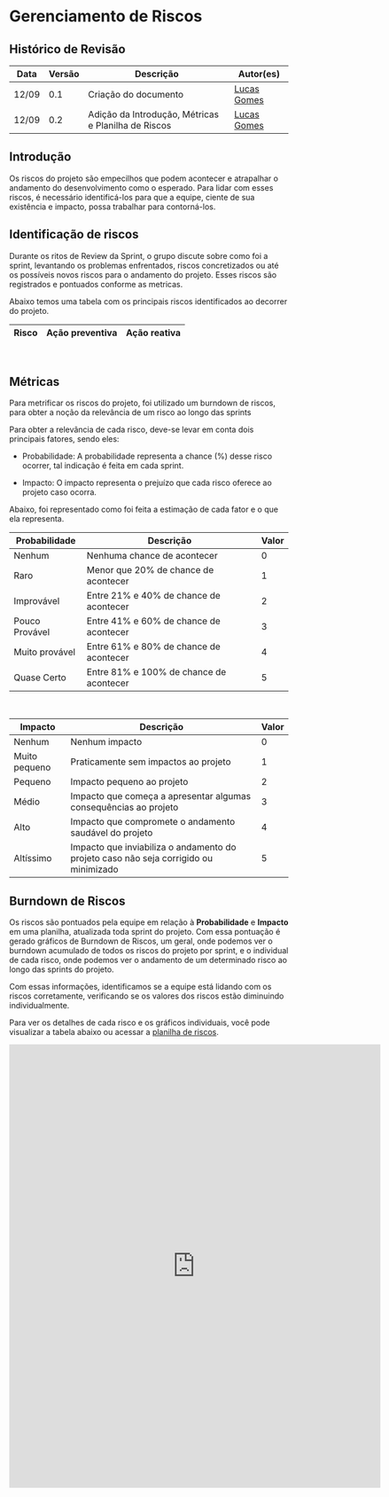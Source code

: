 # Gerenciamento de Riscos

## Histórico de Revisão

| Data  | Versão | Descrição | Autor(es) |
|-------|--------|-----------|-----------|
|12/09|0.1|Criação do documento|[Lucas Gomes](@LGomees)|
|12/09|0.2|Adição da Introdução, Métricas e Planilha de Riscos|[Lucas Gomes](@LGomees)|


## Introdução

Os riscos do projeto são empecilhos que podem acontecer e atrapalhar o andamento do desenvolvimento como o esperado. Para lidar com esses riscos, é necessário identificá-los para que a equipe, ciente de sua existência e impacto, possa trabalhar para contorná-los.

## Identificação de riscos

Durante os ritos de Review da Sprint, o grupo discute sobre como foi a sprint, levantando os problemas enfrentados, riscos concretizados ou até os possíveis novos riscos para o andamento do projeto. Esses riscos são registrados e pontuados conforme as metricas.

Abaixo temos uma tabela com os principais riscos identificados ao decorrer do projeto.

| Risco | Ação preventiva | Ação reativa |
| -- | -- | -- |


<br>

## Métricas

Para metrificar os riscos do projeto, foi utilizado um burndown de riscos, para obter a noção da relevância de um risco ao longo das sprints

Para obter a relevância de cada risco, deve-se levar em conta dois principais fatores, sendo eles:

- Probabilidade: A probabilidade representa a chance (%) desse risco ocorrer, tal indicação é feita em cada sprint.

- Impacto: O impacto representa o prejuízo que cada risco oferece ao projeto caso ocorra.

Abaixo, foi representado como foi feita a estimação de cada fator e o que ela representa.

|Probabilidade|Descrição|Valor|
|--|--|--|
|Nenhum|Nenhuma chance de acontecer|0|
Raro|Menor que 20% de chance de acontecer|1|
Improvável|Entre 21% e 40% de chance de acontecer|2|
Pouco Provável|Entre 41% e 60% de chance de acontecer|3|
Muito provável|Entre 61% e 80% de chance de acontecer|4|
Quase Certo|Entre 81% e 100% de chance de acontecer|5|

<br>

|Impacto|Descrição|Valor|
|--|--|--|
|Nenhum|Nenhum impacto|0|
Muito pequeno|Praticamente sem impactos ao projeto|1|
Pequeno|Impacto pequeno ao projeto|2|
Médio|Impacto que começa a apresentar algumas consequências ao projeto|3|
Alto|Impacto que compromete o andamento saudável do projeto|4|
Altíssimo|Impacto que inviabiliza o andamento do projeto caso não seja corrigido ou minimizado|5|

## Burndown de Riscos

Os riscos são pontuados pela equipe em relação à **Probabilidade** e **Impacto** em uma planilha, atualizada toda sprint do projeto. Com essa pontuação é gerado gráficos de Burndown de Riscos, um geral, onde podemos ver o burndown acumulado de todos os riscos do projeto por sprint, e o individual de cada risco, onde podemos ver o andamento de um determinado risco ao longo das sprints do projeto.

Com essas informações, identificamos se a equipe está lidando com os riscos corretamente, verificando se os valores dos riscos estão diminuindo individualmente.

Para ver os detalhes de cada risco e os gráficos individuais, você pode visualizar a tabela abaixo ou acessar a [planilha de riscos](https://docs.google.com/spreadsheets/d/1PeMe8O01NzTKntXTqYG5cAY6mAcRmHRTNLmeWfMGgmQ/edit?usp=sharing).

<iframe src="https://docs.google.com/spreadsheets/d/e/2PACX-1vSAWwaBL3y-J0q4ZAxOQWwvt7WwLh3CS4J42jmzEdsIWbxyTx8asOGxNoHTC9GeylOZ80VTncH5x4DH/pubhtml?widget=false&amp;headers=false&gridlines=false&chrome=true"width="670"height="800"frameborder="0"></iframe>
